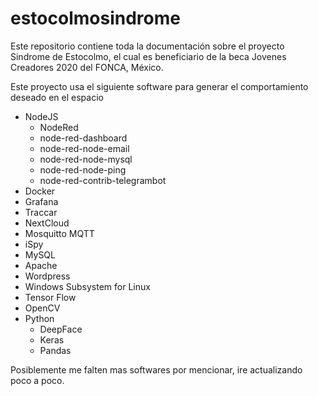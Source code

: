 # estocolmosindrome

Este repositorio contiene toda la documentación sobre el proyecto Sindrome de Estocolmo, el cual es beneficiario de la beca Jovenes Creadores 2020 del FONCA, México.

Este proyecto usa el siguiente software para generar el comportamiento deseado en el espacio

- NodeJS
    - NodeRed
    - node-red-dashboard
    - node-red-node-email
    - node-red-node-mysql
    - node-red-node-ping
    - node-red-contrib-telegrambot
- Docker
- Grafana
- Traccar
- NextCloud
- Mosquitto MQTT
- iSpy
- MySQL
- Apache
- Wordpress
- Windows Subsystem for Linux
- Tensor Flow
- OpenCV
- Python
    - DeepFace
    - Keras
    - Pandas

Posiblemente me falten mas softwares por mencionar, ire actualizando poco a poco.

